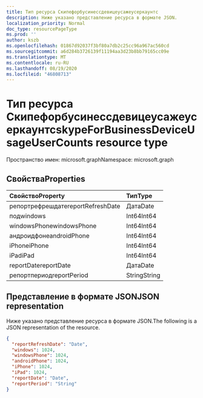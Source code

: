 ```yaml
---
title: Тип ресурса Скипефорбусинессдевицеусажеусеркаунтс
description: Ниже указано представление ресурса в формате JSON.
localization_priority: Normal
doc_type: resourcePageType
ms.prod: ''
author: kszb
ms.openlocfilehash: 01867d92037f3bf80a7db2c25cc96a967ac560cd
ms.sourcegitcommit: a6d284b3726139f11194aa3d23b8bb79165cc09e
ms.translationtype: MT
ms.contentlocale: ru-RU
ms.lasthandoff: 08/19/2020
ms.locfileid: "46808713"
---
```

# <a name="skypeforbusinessdeviceusageusercounts-resource-type"></a><span data-ttu-id="c31e9-103">Тип ресурса Скипефорбусинессдевицеусажеусеркаунтс</span><span class="sxs-lookup"><span data-stu-id="c31e9-103">skypeForBusinessDeviceUsageUserCounts resource type</span></span>

<span data-ttu-id="c31e9-104">Пространство имен: microsoft.graph</span><span class="sxs-lookup"><span data-stu-id="c31e9-104">Namespace: microsoft.graph</span></span>

## <a name="properties"></a><span data-ttu-id="c31e9-105">Свойства</span><span class="sxs-lookup"><span data-stu-id="c31e9-105">Properties</span></span>

| <span data-ttu-id="c31e9-106">Свойство</span><span class="sxs-lookup"><span data-stu-id="c31e9-106">Property</span></span>          | <span data-ttu-id="c31e9-107">Тип</span><span class="sxs-lookup"><span data-stu-id="c31e9-107">Type</span></span>   |
| :---------------- | :----- |
| <span data-ttu-id="c31e9-108">репортрефрешдате</span><span class="sxs-lookup"><span data-stu-id="c31e9-108">reportRefreshDate</span></span> | <span data-ttu-id="c31e9-109">Дата</span><span class="sxs-lookup"><span data-stu-id="c31e9-109">Date</span></span>   |
| <span data-ttu-id="c31e9-110">под</span><span class="sxs-lookup"><span data-stu-id="c31e9-110">windows</span></span>           | <span data-ttu-id="c31e9-111">Int64</span><span class="sxs-lookup"><span data-stu-id="c31e9-111">Int64</span></span>  |
| <span data-ttu-id="c31e9-112">windowsPhone</span><span class="sxs-lookup"><span data-stu-id="c31e9-112">windowsPhone</span></span>      | <span data-ttu-id="c31e9-113">Int64</span><span class="sxs-lookup"><span data-stu-id="c31e9-113">Int64</span></span>  |
| <span data-ttu-id="c31e9-114">андроидфоне</span><span class="sxs-lookup"><span data-stu-id="c31e9-114">androidPhone</span></span>      | <span data-ttu-id="c31e9-115">Int64</span><span class="sxs-lookup"><span data-stu-id="c31e9-115">Int64</span></span>  |
| <span data-ttu-id="c31e9-116">iPhone</span><span class="sxs-lookup"><span data-stu-id="c31e9-116">iPhone</span></span>            | <span data-ttu-id="c31e9-117">Int64</span><span class="sxs-lookup"><span data-stu-id="c31e9-117">Int64</span></span>  |
| <span data-ttu-id="c31e9-118">iPad</span><span class="sxs-lookup"><span data-stu-id="c31e9-118">iPad</span></span>              | <span data-ttu-id="c31e9-119">Int64</span><span class="sxs-lookup"><span data-stu-id="c31e9-119">Int64</span></span>  |
| <span data-ttu-id="c31e9-120">reportDate</span><span class="sxs-lookup"><span data-stu-id="c31e9-120">reportDate</span></span>        | <span data-ttu-id="c31e9-121">Дата</span><span class="sxs-lookup"><span data-stu-id="c31e9-121">Date</span></span>   |
| <span data-ttu-id="c31e9-122">репортпериод</span><span class="sxs-lookup"><span data-stu-id="c31e9-122">reportPeriod</span></span>      | <span data-ttu-id="c31e9-123">String</span><span class="sxs-lookup"><span data-stu-id="c31e9-123">String</span></span> |

## <a name="json-representation"></a><span data-ttu-id="c31e9-124">Представление в формате JSON</span><span class="sxs-lookup"><span data-stu-id="c31e9-124">JSON representation</span></span>

<span data-ttu-id="c31e9-125">Ниже указано представление ресурса в формате JSON.</span><span class="sxs-lookup"><span data-stu-id="c31e9-125">The following is a JSON representation of the resource.</span></span>

<!-- {
  "blockType": "resource",
  "@odata.type": "microsoft.graph.skypeForBusinessDeviceUsageUserCounts"
} -->

```json
{
  "reportRefreshDate": "Date",
  "windows": 1024,
  "windowsPhone": 1024,
  "androidPhone": 1024,
  "iPhone": 1024,
  "iPad": 1024,
  "reportDate": "Date",
  "reportPeriod": "String"
}
```
